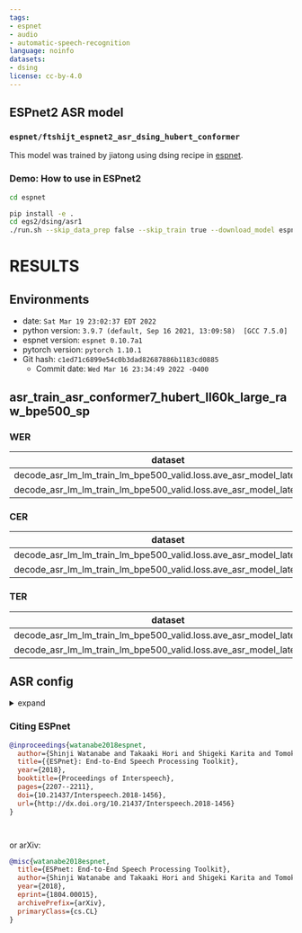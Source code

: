 ```yaml
---
tags:
- espnet
- audio
- automatic-speech-recognition
language: noinfo
datasets:
- dsing
license: cc-by-4.0
---
```


## ESPnet2 ASR model 

### `espnet/ftshijt_espnet2_asr_dsing_hubert_conformer`

This model was trained by jiatong using dsing recipe in [espnet](https://github.com/espnet/espnet/).

### Demo: How to use in ESPnet2

```bash
cd espnet

pip install -e .
cd egs2/dsing/asr1
./run.sh --skip_data_prep false --skip_train true --download_model espnet/ftshijt_espnet2_asr_dsing_hubert_conformer
```

<!-- Generated by scripts/utils/show_asr_result.sh -->
# RESULTS
## Environments
- date: `Sat Mar 19 23:02:37 EDT 2022`
- python version: `3.9.7 (default, Sep 16 2021, 13:09:58)  [GCC 7.5.0]`
- espnet version: `espnet 0.10.7a1`
- pytorch version: `pytorch 1.10.1`
- Git hash: `c1ed71c6899e54c0b3dad82687886b1183cd0885`
  - Commit date: `Wed Mar 16 23:34:49 2022 -0400`

## asr_train_asr_conformer7_hubert_ll60k_large_raw_bpe500_sp
### WER

|dataset|Snt|Wrd|Corr|Sub|Del|Ins|Err|S.Err|
|---|---|---|---|---|---|---|---|---|
|decode_asr_lm_lm_train_lm_bpe500_valid.loss.ave_asr_model_latest/dev|482|4018|83.6|9.4|7.0|6.4|22.8|58.3|
|decode_asr_lm_lm_train_lm_bpe500_valid.loss.ave_asr_model_latest/test|480|4632|81.4|12.3|6.3|4.5|23.1|52.1|

### CER

|dataset|Snt|Wrd|Corr|Sub|Del|Ins|Err|S.Err|
|---|---|---|---|---|---|---|---|---|
|decode_asr_lm_lm_train_lm_bpe500_valid.loss.ave_asr_model_latest/dev|482|18692|88.5|3.1|8.4|5.9|17.4|58.3|
|decode_asr_lm_lm_train_lm_bpe500_valid.loss.ave_asr_model_latest/test|480|21787|87.9|4.3|7.8|4.5|16.6|52.1|

### TER

|dataset|Snt|Wrd|Corr|Sub|Del|Ins|Err|S.Err|
|---|---|---|---|---|---|---|---|---|
|decode_asr_lm_lm_train_lm_bpe500_valid.loss.ave_asr_model_latest/dev|482|6097|82.2|7.1|10.7|5.7|23.5|58.3|
|decode_asr_lm_lm_train_lm_bpe500_valid.loss.ave_asr_model_latest/test|480|7736|81.7|9.2|9.1|4.0|22.3|52.1|

## ASR config

<details><summary>expand</summary>

```
config: conf/tuning/train_asr_conformer7_hubert_ll60k_large.yaml
print_config: false
log_level: INFO
dry_run: false
iterator_type: sequence
output_dir: exp/asr_train_asr_conformer7_hubert_ll60k_large_raw_bpe500_sp
ngpu: 1
seed: 0
num_workers: 1
num_att_plot: 3
dist_backend: nccl
dist_init_method: env://
dist_world_size: null
dist_rank: null
local_rank: 0
dist_master_addr: null
dist_master_port: null
dist_launcher: null
multiprocessing_distributed: false
unused_parameters: true
sharded_ddp: false
cudnn_enabled: true
cudnn_benchmark: false
cudnn_deterministic: true
collect_stats: false
write_collected_feats: false
max_epoch: 35
patience: null
val_scheduler_criterion:
- valid
- loss
early_stopping_criterion:
- valid
- loss
- min
best_model_criterion:
-   - valid
    - acc
    - max
keep_nbest_models: 10
nbest_averaging_interval: 0
grad_clip: 5.0
grad_clip_type: 2.0
grad_noise: false
accum_grad: 8
no_forward_run: false
resume: true
train_dtype: float32
use_amp: false
log_interval: null
use_matplotlib: true
use_tensorboard: true
use_wandb: false
wandb_project: null
wandb_id: null
wandb_entity: null
wandb_name: null
wandb_model_log_interval: -1
detect_anomaly: false
pretrain_path: null
init_param: []
ignore_init_mismatch: false
freeze_param:
- frontend.upstream
num_iters_per_epoch: null
batch_size: 20
valid_batch_size: null
batch_bins: 1000000
valid_batch_bins: null
train_shape_file:
- exp/asr_stats_raw_bpe500_sp/train/speech_shape
- exp/asr_stats_raw_bpe500_sp/train/text_shape.bpe
valid_shape_file:
- exp/asr_stats_raw_bpe500_sp/valid/speech_shape
- exp/asr_stats_raw_bpe500_sp/valid/text_shape.bpe
batch_type: numel
valid_batch_type: null
fold_length:
- 80000
- 150
sort_in_batch: descending
sort_batch: descending
multiple_iterator: false
chunk_length: 500
chunk_shift_ratio: 0.5
num_cache_chunks: 1024
train_data_path_and_name_and_type:
-   - dump/raw/train30_sp/wav.scp
    - speech
    - kaldi_ark
-   - dump/raw/train30_sp/text
    - text
    - text
valid_data_path_and_name_and_type:
-   - dump/raw/dev/wav.scp
    - speech
    - kaldi_ark
-   - dump/raw/dev/text
    - text
    - text
allow_variable_data_keys: false
max_cache_size: 0.0
max_cache_fd: 32
valid_max_cache_size: null
optim: adam
optim_conf:
    lr: 0.0025
scheduler: warmuplr
scheduler_conf:
    warmup_steps: 40000
token_list:
- <blank>
- <unk>
- ▁I
- ''''
- ▁YOU
- S
- T
- ▁THE
- M
- ▁ME
- ▁A
- ▁AND
- ▁TO
- E
- A
- ING
- D
- ▁MY
- ▁
- O
- ▁IT
- I
- N
- RE
- Y
- ▁BE
- ▁IN
- ▁ON
- ▁LOVE
- U
- ▁WE
- LL
- H
- ▁YOUR
- ▁S
- IN
- ▁OF
- ▁DO
- ▁THAT
- ▁ALL
- L
- ▁DON
- ▁OH
- ▁LIKE
- ▁KNOW
- ▁FOR
- ▁CAN
- ▁JUST
- P
- ▁BUT
- ED
- K
- ▁WHEN
- ▁SO
- R
- ▁GO
- ▁WHAT
- ▁C
- ▁WITH
- W
- ▁F
- C
- ▁NO
- ER
- ▁ONE
- ▁LET
- VE
- ES
- ▁NOW
- ▁BABY
- G
- ▁GOT
- ▁COME
- CAUSE
- LE
- B
- ▁B
- AR
- ▁UP
- ▁'
- ▁W
- ▁SEE
- ▁TIME
- ▁ARE
- ▁G
- ▁LOOK
- ▁THIS
- F
- ▁IS
- ▁NEVER
- ▁M
- ▁P
- AN
- ▁WAS
- ▁WAY
- ▁IF
- OR
- ▁SAY
- V
- ▁R
- ▁T
- ▁DOWN
- RA
- ▁THERE
- ▁HEART
- ▁NOT
- RO
- ▁WILL
- ▁OUT
- CE
- ▁WANT
- ▁YEAH
- ▁HAVE
- ▁GIVE
- ▁TOO
- ▁GONNA
- ▁HOW
- ▁NEED
- ▁GET
- ▁TAKE
- ▁EVERY
- ▁FEEL
- ▁HE
- EN
- ▁FROM
- ▁HA
- ▁K
- ▁SHE
- 'ON'
- ▁DI
- RI
- ▁ONLY
- NE
- ▁WHO
- ▁AWAY
- ▁E
- ▁D
- ▁LIFE
- ▁MAKE
- IC
- ▁BACK
- ▁WHERE
- ▁MADE
- ▁DAY
- ▁HERE
- ▁LO
- ▁HER
- ▁AS
- ▁GOOD
- ▁WANNA
- ▁OOH
- ▁TELL
- LY
- TH
- ▁WON
- ▁LIGHT
- ▁KEEP
- ▁MA
- ▁LA
- ▁SH
- ▁WORLD
- ▁MORE
- ▁LI
- AL
- ▁COULD
- ▁GIRL
- ▁NOTHING
- ▁EVER
- ▁THINK
- IE
- ▁BY
- ▁AT
- ▁TONIGHT
- ▁THEY
- ▁CALL
- ▁HO
- ▁WOULD
- IL
- ▁OUR
- ▁FALL
- ▁NIGHT
- ▁THAN
- ▁DE
- ▁SOME
- ▁WAIT
- ▁RIGHT
- ▁RE
- ▁HALLELUJAH
- ▁TH
- NG
- ▁CO
- ▁WERE
- ▁TALK
- ET
- ▁BO
- ▁HOLD
- UR
- ▁BEEN
- ▁US
- ▁PA
- VER
- ▁EYES
- ▁DREAM
- ▁SONG
- ▁SHOULD
- ▁STILL
- ▁OVER
- TA
- ▁ANYMORE
- IGHT
- ▁STAY
- ▁BETTER
- LESS
- ▁THROUGH
- ▁LITTLE
- X
- ▁GONE
- ▁AIN
- ▁DA
- ▁HOLDING
- ▁HURT
- ▁TRY
- ▁FIND
- Z
- DE
- ▁LAST
- ▁SAID
- ▁ALWAYS
- ▁BODY
- ▁MIND
- ▁CRY
- ▁EVEN
- ▁RUN
- ▁HOPE
- ▁WITHOUT
- ▁MISS
- ▁ABOUT
- ▁HAND
- ▁J
- ▁AGAIN
- ▁THOUGH
- ▁NAH
- ▁LIVE
- ▁BA
- ▁OLD
- ▁HEAD
- ▁FIRE
- ▁MAN
- ▁SOMETHING
- ▁WHY
- THER
- ▁HOME
- ▁OR
- ▁INSIDE
- ▁NEW
- ▁HEY
- TION
- ▁EVERYTHING
- ▁HAD
- ▁SOMETIMES
- ▁HARD
- ▁TOUCH
- ▁HEAR
- ▁AM
- ▁MUCH
- ▁LONG
- ▁STAR
- GETTING
- ▁WALK
- ▁PEOPLE
- ▁BEFORE
- ▁CLOSE
- ▁TWO
- ▁FAR
- ▁SHOW
- ▁STAND
- ▁LOSE
- ▁HELP
- ▁NAME
- ▁BOY
- ▁TRUE
- ▁PLAY
- ▁DARK
- ▁THINGS
- ▁NA
- ▁TEAR
- ▁END
- ▁NOBODY
- ▁SEA
- ▁ROCKABYE
- ▁BELIEVE
- ▁BROKE
- ▁AROUND
- ▁START
- ▁KISS
- ▁FEELING
- ▁BREAK
- ▁SOMEONE
- ▁FRIEND
- ▁ALONE
- ▁BEAUTIFUL
- ▁CRAZY
- ▁OWN
- OSE
- ▁STOP
- ▁LOST
- ▁HIM
- ▁BAD
- ▁CHANCE
- ▁REALLY
- ▁WISH
- ▁MOVE
- ▁SKY
- ▁PLACE
- AKE
- ▁LEAVE
- ▁YA
- ▁STRONG
- ▁PUT
- ▁OPEN
- ▁WRONG
- ▁COLD
- OCK
- ▁USED
- ▁FOUND
- ▁LONELY
- ▁DANCE
- EACH
- ▁ANOTHER
- ▁SIDE
- ▁UNDER
- ▁MATTER
- ▁THESE
- ▁CARE
- ▁MINE
- ▁SHINE
- ▁AFRAID
- ▁TURN
- ▁PLEASE
- ▁SUN
- ▁DIAMOND
- ▁UNTIL
- ▁FACE
- ▁LEARN
- ▁TRUST
- ▁WONDER
- ▁BREATH
- ATE
- ▁SORRY
- ▁HU
- ▁WATCH
- ▁LATE
- ROUND
- ▁ARMS
- ▁PERFECT
- ▁MAYBE
- ▁PULL
- ▁REMEMBER
- ▁FIGHT
- ▁MYSELF
- ▁INTO
- ▁DARLING
- ▁THUNDER
- ▁FOLLOW
- ▁REASON
- ▁BURN
- ▁HIS
- ▁MUST
- ▁FREE
- ▁FLASHLIGHT
- ▁1
- ▁ENOUGH
- ▁DRINK
- ▁WORDS
- ▁HIDE
- ▁UN
- ▁FORGET
- ▁SURE
- ▁CHANGE
- ▁SMILE
- ▁PROMISE
- ▁FOREVER
- '2'
- ▁SWEET
- ▁SAME
- ▁OOOH
- ▁PART
- ▁SOMEBODY
- NESS
- ▁BRIGHT
- ▁HEAVEN
- ▁DEEP
- ▁HIGH
- ▁INSTEAD
- ▁MOMENT
- ▁ALONG
- ▁ALRIGHT
- ▁SLOW
- ▁TOMORROW
- ▁SOUL
- ▁QU
- ▁PUSH
- ▁CHANDELIER
- ▁LEFT
- SIDE
- ▁TOLD
- ▁KNEW
- READY
- ▁LOVING
- ▁SAW
- '3'
- ▁WORK
- ▁DANCING
- ▁THREE
- ▁SAVE
- ▁SHOOT
- ▁LEAD
- ▁SKI
- ▁WILD
- ▁WIND
- ▁WHILE
- ▁EDGE
- ▁HAPPY
- ▁FEAR
- STUCK
- ▁MOST
- ▁LISTEN
- ▁WOAH
- ▁FIRST
- ▁JOLENE
- ▁VOICE
- ▁COMP
- ▁MILLION
- FUL
- ▁OOOOOH
- ▁CAME
- ▁RISE
- ▁NEXT
- ▁COUNT
- ▁MOUNTAIN
- ▁ROOM
- ▁BLUE
- ▁HIT
- ▁RAISE
- J
- ▁THOUSAND
- ▁SHAP
- ▁TREAT
- ▁DRY
- ▁FINALLY
- ▁TITANIUM
- ▁CARRY
- ▁TRUTH
- ▁WATER
- ▁MORNING
- TIME
- ▁BELONG
- ▁UMA
- ▁ALIVE
- ▁ELSE
- ▁ANGEL
- ▁BRAND
- ▁APART
- ▁EVERYBODY
- ▁SOUND
- ▁GUESS
- ▁PRAY
- ▁FAITH
- ▁AFTER
- ▁THROW
- ▁TRIED
- ▁SLEEP
- ▁FOOL
- ▁DISCOVERING
- ▁FUCK
- ▁TASTE
- ▁UNDERSTAND
- ▁SHAME
- ▁POWER
- ▁WELCOME
- ▁FELT
- ▁SAFE
- ▁DESERVE
- ▁GAME
- ▁SUPERMA
- ▁SWEAR
- ▁BETWEEN
- ▁GLASS
- ▁CATCH
- ▁TOGETHER
- '0'
- '4'
- '6'
- '5'
- '1'
- '8'
- '7'
- '9'
- Q
- <sos/eos>
init: null
input_size: null
ctc_conf:
    dropout_rate: 0.0
    ctc_type: builtin
    reduce: true
    ignore_nan_grad: true
joint_net_conf: null
model_conf:
    ctc_weight: 0.3
    lsm_weight: 0.1
    length_normalized_loss: false
    extract_feats_in_collect_stats: false
use_preprocessor: true
token_type: bpe
bpemodel: data/token_list/bpe_unigram500/bpe.model
non_linguistic_symbols: null
cleaner: null
g2p: null
speech_volume_normalize: null
rir_scp: null
rir_apply_prob: 1.0
noise_scp: null
noise_apply_prob: 1.0
noise_db_range: '13_15'
frontend: s3prl
frontend_conf:
    frontend_conf:
        upstream: hubert_large_ll60k
    download_dir: ./hub
    multilayer_feature: true
    fs: 16k
specaug: specaug
specaug_conf:
    apply_time_warp: true
    time_warp_window: 5
    time_warp_mode: bicubic
    apply_freq_mask: true
    freq_mask_width_range:
    - 0
    - 30
    num_freq_mask: 2
    apply_time_mask: true
    time_mask_width_range:
    - 0
    - 40
    num_time_mask: 2
normalize: utterance_mvn
normalize_conf: {}
preencoder: linear
preencoder_conf:
    input_size: 1024
    output_size: 80
encoder: conformer
encoder_conf:
    output_size: 512
    attention_heads: 8
    linear_units: 2048
    num_blocks: 12
    dropout_rate: 0.1
    positional_dropout_rate: 0.1
    attention_dropout_rate: 0.1
    input_layer: conv2d2
    normalize_before: true
    macaron_style: true
    pos_enc_layer_type: rel_pos
    selfattention_layer_type: rel_selfattn
    activation_type: swish
    use_cnn_module: true
    cnn_module_kernel: 31
postencoder: null
postencoder_conf: {}
decoder: transformer
decoder_conf:
    attention_heads: 8
    linear_units: 2048
    num_blocks: 6
    dropout_rate: 0.1
    positional_dropout_rate: 0.1
    self_attention_dropout_rate: 0.1
    src_attention_dropout_rate: 0.1
required:
- output_dir
- token_list
version: 0.10.7a1
distributed: false
```

</details>



### Citing ESPnet

```BibTex
@inproceedings{watanabe2018espnet,
  author={Shinji Watanabe and Takaaki Hori and Shigeki Karita and Tomoki Hayashi and Jiro Nishitoba and Yuya Unno and Nelson Yalta and Jahn Heymann and Matthew Wiesner and Nanxin Chen and Adithya Renduchintala and Tsubasa Ochiai},
  title={{ESPnet}: End-to-End Speech Processing Toolkit},
  year={2018},
  booktitle={Proceedings of Interspeech},
  pages={2207--2211},
  doi={10.21437/Interspeech.2018-1456},
  url={http://dx.doi.org/10.21437/Interspeech.2018-1456}
}




```

or arXiv:

```bibtex
@misc{watanabe2018espnet,
  title={ESPnet: End-to-End Speech Processing Toolkit}, 
  author={Shinji Watanabe and Takaaki Hori and Shigeki Karita and Tomoki Hayashi and Jiro Nishitoba and Yuya Unno and Nelson Yalta and Jahn Heymann and Matthew Wiesner and Nanxin Chen and Adithya Renduchintala and Tsubasa Ochiai},
  year={2018},
  eprint={1804.00015},
  archivePrefix={arXiv},
  primaryClass={cs.CL}
}
```
